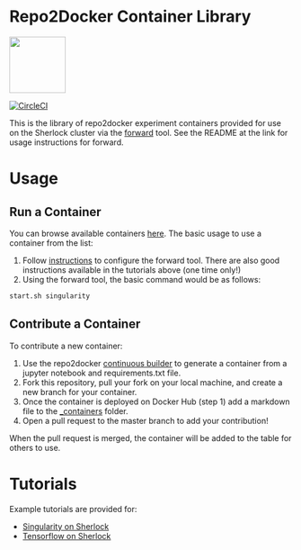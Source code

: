 # Repo2Docker Container Library

<img src="https://vsoch.github.io/lessons/assets/img/logo-book.png" width="100px">

[![CircleCI](https://circleci.com/gh/vsoch/repo2docker-containers.svg?style=svg)](https://circleci.com/gh/vsoch/repo2docker-containers)

This is the library of repo2docker experiment containers provided for use on the Sherlock cluster via the [forward](https://www.github.com/vsoch/forward) tool. See the README at the link for usage instructions for forward.

# Usage

## Run a Container

You can browse available containers [here](https://vsoch.github.io/repo2docker-containers). The basic usage to use a container from the list:

 1. Follow [instructions](https://www.github.com/vsoch/forward) to configure the forward tool. There are also good instructions available in the tutorials above (one time only!)
 2. Using the forward tool, the basic command would be as follows:

```bash
start.sh singularity
```

## Contribute a Container

To contribute a new container:

 1. Use the repo2docker [continuous builder](https://github.com/vsoch/continuous-build) to generate a container from a jupyter notebook and requirements.txt file.
 2. Fork this repository, pull your fork on your local machine, and create a new branch for your container.
 3. Once the container is deployed on Docker Hub (step 1) add a markdown file to the [_containers](_containers) folder. 
 4. Open a pull request to the master branch to add your contribution!

When the pull request is merged, the container will be added to the table for others to use.

# Tutorials
Example tutorials are provided for:

  - [Singularity on Sherlock](https://vsoch.github.io/lessons/sherlock-singularity/)
  - [Tensorflow on Sherlock](https://vsoch.github.io/lessons/jupyter-tensorflow/)

